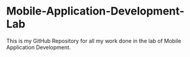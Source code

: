 # Mobile-Application-Development-Lab
This is my GitHub Repository for all my work done in the lab of Mobile Application Development.
